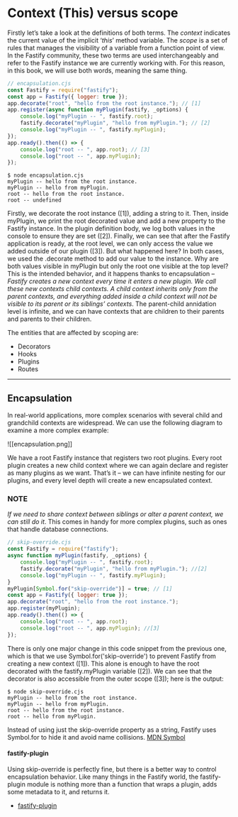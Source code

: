 # Context (This) versus scope

Firstly let’s take a look at the definitions of both terms. The _context_ indicates the current value of the implicit ‘_this_’ method variable. The _scope_ is a set of rules that manages the visibility of a variable from a function point of view. In the Fastify community, these two terms are used interchangeably and refer to the Fastify instance we are currently working with. For this reason, in this book, we will use both words, meaning the same thing.

```js
// encapsulation.cjs
const Fastify = require("fastify");
const app = Fastify({ logger: true });
app.decorate("root", "hello from the root instance."); // [1]
app.register(async function myPlugin(fastify, _options) {
	console.log("myPlugin -- ", fastify.root);
	fastify.decorate("myPlugin", "hello from myPlugin."); // [2]
	console.log("myPlugin -- ", fastify.myPlugin);
});
app.ready().then(() => {
	console.log("root -- ", app.root); // [3]
	console.log("root -- ", app.myPlugin);
});
```

```console
$ node encapsulation.cjs
myPlugin -- hello from the root instance.
myPlugin -- hello from myPlugin.
root -- hello from the root instance.
root -- undefined
```

Firstly, we decorate the root instance ([1]), adding a string to it. Then, inside myPlugin, we print the root decorated value and add a new property to the Fastify instance. In the plugin definition body, we log both values in the console to ensure they are set ([2]). Finally, we can see that after the Fastify application is ready, at the root level, we can only access the value we added outside of our plugin ([3]). But what happened here? In both cases, we used the .decorate method to add our value to the instance. Why are both values visible in myPlugin but only the root one visible at the top level? This is the intended behavior, and it happens thanks to encapsulation – _Fastify creates a new context every time it enters a new plugin. We call these new contexts child contexts. A child context inherits only from the parent contexts, and everything added inside a child context will not be visible to its parent or its siblings’ contexts_. The parent-child annidation level is infinite, and we can have contexts that are children to their parents and parents to their children.

The entities that are affected by scoping are:

- Decorators
- Hooks
- Plugins
- Routes

---

## Encapsulation

In real-world applications, more complex scenarios with several child and grandchild contexts are widespread. We can use the following diagram to examine a more complex example:

![[encapsulation.png]]

We have a root Fastify instance that registers two root plugins. Every root plugin creates a new child context where we can again declare and register as many plugins as we want. That’s it – we can have infinite nesting for our plugins, and every level depth will create a new encapsulated context.

### NOTE

_If we need to share context between siblings or alter a parent context, we can still do it_. This comes in handy for more complex plugins, such as ones that handle database connections.

```js
// skip-override.cjs
const Fastify = require("fastify");
async function myPlugin(fastify, _options) {
	console.log("myPlugin -- ", fastify.root);
	fastify.decorate("myPlugin", "hello from myPlugin."); //[2]
	console.log("myPlugin -- ", fastify.myPlugin);
}
myPlugin[Symbol.for("skip-override")] = true; // [1]
const app = Fastify({ logger: true });
app.decorate("root", "hello from the root instance.");
app.register(myPlugin);
app.ready().then(() => {
	console.log("root -- ", app.root);
	console.log("root -- ", app.myPlugin); //[3]
});
```

There is only one major change in this code snippet from the previous one, which is that we use Symbol.for('skip-override') to prevent Fastify from creating a new context ([1]). This alone is enough to have the root decorated with the fastify.myPlugin variable ([2]). We can see that the decorator is also accessible from the outer scope ([3]); here is the output:

```console
$ node skip-override.cjs
myPlugin -- hello from the root instance.
myPlugin -- hello from myPlugin.
root -- hello from the root instance.
root -- hello from myPlugin.
```

Instead of using just the skip-override property as a string, Fastify uses Symbol.for to hide it and avoid name collisions. [MDN Symbol](https://developer.mozilla.org/en-US/docs/Web/JavaScript/Reference/Global_Objects/Symbol)

#### fastify-plugin

Using skip-override is perfectly fine, but there is a better way to control encapsulation behavior. Like many things in the Fastify world, the fastify-plugin module is nothing more than a function that wraps a plugin, adds some metadata to it, and returns it.

- [fastify-plugin](https://www.npmjs.com/package/fastify-plugin)
